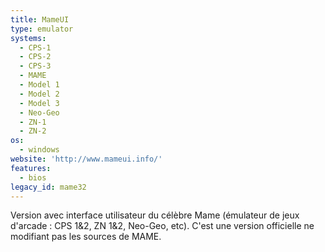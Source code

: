 ```yaml
---
title: MameUI
type: emulator
systems:
  - CPS-1
  - CPS-2
  - CPS-3
  - MAME
  - Model 1
  - Model 2
  - Model 3
  - Neo-Geo
  - ZN-1
  - ZN-2
os:
  - windows
website: 'http://www.mameui.info/'
features:
  - bios
legacy_id: mame32
---
```

Version avec interface utilisateur du célèbre Mame (émulateur de jeux d'arcade : CPS 1&2, ZN 1&2, Neo-Geo, etc). C'est une version officielle ne modifiant pas les sources de MAME.
